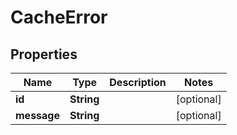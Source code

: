 
# CacheError

## Properties
Name | Type | Description | Notes
------------ | ------------- | ------------- | -------------
**id** | **String** |  |  [optional]
**message** | **String** |  |  [optional]



